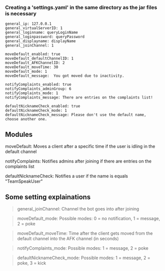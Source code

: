 ### Creating a 'settings.yaml' in the same directory as the jar files is necessary


    general_ip: 127.0.0.1
    general_virtualServerID: 1
    general_loginname: queryLoginName
    general_loginpassword: queryPassword
    general_displayname: displayName
    general_joinChannel: 1

    moveDefault_enabled: true
    moveDefault_defaultChannelID: 1
    moveDefault_AFKChannelID: 2
    moveDefault_moveTime: 30
    moveDefault_mode: 1
    moveDefault_message:  You got moved due to inactivity.

    notifyComplaints_enabled: true
    notifyComplaints_adminGroup: 6
    notifyComplaints_mode: 1
    notifyComplaints_message: There are entries on the complaints list!

    defaultNicknameCheck_enabled: true
    defaultNicknameCheck_mode: 1
    defaultNicknameCheck_message: Please don't use the default name, choose another one.

## Modules

moveDefault: Moves a client after a specific time if the user is idling in the default channel

notifyComplaints: Notifies admins after joining if there are entries on the complaints list

defaultNicknameCheck: Notifies a user if the name is equals "TeamSpeakUser"

## Some setting explainations

> general_joinChannel: Channel the bot goes into after joining

> moveDefault_mode: Possible modes: 0 = no notification, 1 = message, 2 = poke

> moveDefault_moveTime: Time after the client gets moved from the default channel into the AFK channel (in seconds)

> notifyComplaints_mode: Possible modes: 1 = message, 2 = poke

> defaultNicknameCheck_mode: Possible modes: 1 = message, 2 = poke, 3 = kick
